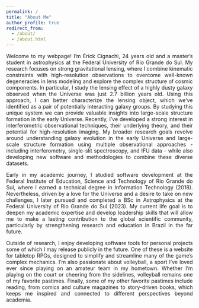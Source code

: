```yaml
---
permalink: /
title: "About Me"
author_profile: true
redirect_from: 
  - /about/
  - /about.html
---
```

<div style="text-align: justify">
Welcome to my webpage! I’m Érick Cignachi, 24 years old and a master’s student in astrophysics at the Federal University of Rio Grande do Sul. My research focuses on strong gravitational lensing, where I combine kinematic constraints with high-resolution observations to overcome well-known degeneracies in lens modeling and explore the complex structure of cosmic components. In particular, I study the lensing effect of a highly dusty galaxy observed when the Universe was just 2.7 billion years old. Using this approach, I can better characterize the lensing object, which we’ve identified as a pair of potentially interacting galaxy groups. By studying this unique system we can provide valuable insights into large-scale structure formation in the early Universe. Recently, I’ve developed a strong interest in interferometric observational techniques, their underlying theory, and their potential for high-resolution imaging. My broader research goals revolve around understanding galaxy evolution in the early Universe and large-scale structure formation using multiple observational approaches - including interferometry, single-slit spectroscopy, and IFU data - while also developing new software and methodologies to combine these diverse datasets.

Early in my academic journey, I studied software development at the Federal Institute of Education, Science and Technology of Rio Grande do Sul, where I earned a technical degree in Information Technology (2018). Nevertheless, driven by a love for the Universe and a desire to take on new challenges, I later pursued and completed a BSc in Astrophysics at the Federal University of Rio Grande do Sul (2023). My current life goal is to deepen my academic expertise and develop leadership skills that will allow me to make a lasting contribution to the global scientific community, particularly by strengthening research and education in Brazil in the far future.

Outside of research, I enjoy developing software tools for personal projects some of which I may release publicly in the future. One of these is a website for tabletop RPGs, designed to simplify and streamline many of the game’s complex mechanics. I’m also passionate about volleyball, a sport I’ve loved ever since playing on an amateur team in my hometown. Whether I’m playing on the court or cheering from the sidelines, volleyball remains one of my favorite pastimes. Finally, some of my other favorite pastimes include reading, from comics and culture magazines to story-driven books, which keeps me inspired and connected to different perspectives beyond academia.
</div>

<!-- How to edit your site's GitHub repository
# ------
# Many people use a git client to create files on their local computer and then push them to GitHub's servers. If you are not familiar with git, you can directly edit these configuration and Markdown files directly in the github.com interface. Navigate to a file (like [this one](https://github.com/academicpages/academicpages.github.io/blob/master/_talks/2012-03-01-talk-1.md) and click the pencil icon in the top right of the content preview (to the right of the "Raw | Blame | History" buttons). You can delete a file by clicking the trashcan icon to the right of the pencil icon. You can also create new files or upload files by navigating to a directory and clicking the "Create new file" or # "Upload files" buttons. 

# Example: editing a Markdown file for a talk
# ![Editing a Markdown file for a talk](/images/editing-talk.png)

# For more info
# ------
# More info about configuring Academic Pages can be found in [the guide](https://academicpages.github.io/markdown/), the [growing wiki](https://github.com/academicpages/# academicpages.github.io/wiki), and you can always [ask a question on GitHub](https://github.com/academicpages/academicpages.github.io/discussions). The [guides for the Minimal # Mistakes theme](https://mmistakes.github.io/minimal-mistakes/docs/configuration/) (which this theme was forked from) might also be helpful.
